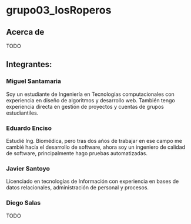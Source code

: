 # grupo03_losRoperos

## Acerca de
TODO

## Integrantes:

### Miguel Santamaria
Soy un estudiante de Ingeniería en Tecnologías computacionales con experiencia en diseño de algoritmos y desarrollo web. También tengo experiencia directa en gestión de proyectos y cuentas de grupos estudiantiles.

### Eduardo Enciso
Estudié Ing. Biomédica, pero tras dos años de trabajar en ese campo me cambié hacía el desarrollo de software, ahora soy un ingeniero de calidad de software, principalmente hago pruebas automatizadas.

### Javier Santoyo
Licenciado en tecnologías de Información con experiencia en bases de datos relacionales, administración de personal y procesos.

### Diego Salas
TODO

